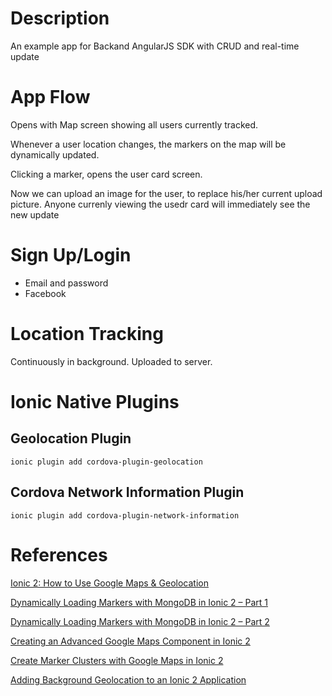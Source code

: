 # Description

An example app for Backand AngularJS SDK with CRUD and real-time update

#  App Flow

Opens with Map screen showing all users currently tracked. 

Whenever a user location changes, the markers on the map will be dynamically updated.

Clicking a marker, opens the user card screen.

Now we can upload an image for the user, to replace his/her current upload picture. Anyone currenly viewing the usedr card will immediately see the new update

# Sign Up/Login

* Email and password
* Facebook

# Location Tracking 

Continuously in background. Uploaded to server. 

# Ionic Native Plugins

## Geolocation Plugin

    ionic plugin add cordova-plugin-geolocation

## Cordova Network Information Plugin

    ionic plugin add cordova-plugin-network-information

# References

[Ionic 2: How to Use Google Maps & Geolocation](https://www.joshmorony.com/ionic-2-how-to-use-google-maps-geolocation-video-tutorial/)

[Dynamically Loading Markers with MongoDB in Ionic 2 – Part 1](https://www.joshmorony.com/dynamically-loading-markers-with-mongodb-in-ionic-2-part-1/)

[Dynamically Loading Markers with MongoDB in Ionic 2 – Part 2](https://www.joshmorony.com/dynamically-loading-markers-with-mongodb-in-ionic-2-part-2/)

[Creating an Advanced Google Maps Component in Ionic 2](https://www.joshmorony.com/creating-an-advanced-google-maps-component-in-ionic-2/)

[Create Marker Clusters with Google Maps in Ionic 2](https://www.joshmorony.com/create-marker-clusters-with-google-maps-in-ionic-2/)

[Adding Background Geolocation to an Ionic 2 Application](https://www.joshmorony.com/adding-background-geolocation-to-an-ionic-2-application/)